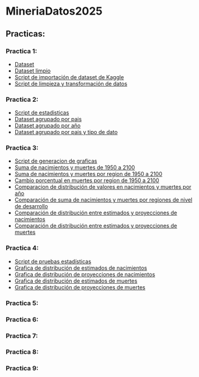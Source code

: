 # MineriaDatos2025

## Practicas:
### Practica 1:
- [Dataset](https://github.com/MaurOrtizz/MineriaDatos2025/blob/main/Practica%201/births-and-deaths-projected-to-2100.csv)
- [Dataset limpio](https://github.com/MaurOrtizz/MineriaDatos2025/blob/main/Practica%201/births-and-deaths_cleaned.csv)
- [Script de importación de dataset de Kaggle](https://github.com/MaurOrtizz/MineriaDatos2025/blob/main/Practica%201/DataLoading.py)
- [Script de limpieza y transformación de datos](https://github.com/MaurOrtizz/MineriaDatos2025/blob/main/Practica%201/DataCleaning.py)
### Practica 2:
- [Script de estadisticas](https://github.com/MaurOrtizz/MineriaDatos2025/blob/main/Practica%202/Statistics.py)
- [Dataset agrupado por pais](https://github.com/MaurOrtizz/MineriaDatos2025/blob/main/Practica%202/births-and-deaths-statistics_(Entity).csv)
- [Dataset agrupado por año](https://github.com/MaurOrtizz/MineriaDatos2025/blob/main/Practica%202/births-and-deaths-statistics_(Year).csv)
- [Dataset agrupado por pais y tipo de dato](https://github.com/MaurOrtizz/MineriaDatos2025/blob/main/Practica%202/births-and-deaths-statistics_(Entity_Data_Type).csv)
### Practica 3:
- [Script de generacion de graficas](https://github.com/MaurOrtizz/MineriaDatos2025/blob/main/Practica%202/Graphics.py)
- [Suma de nacimientos y muertes de 1950 a 2100](https://github.com/MaurOrtizz/MineriaDatos2025/blob/main/Practica%203/img/births-and-deaths-over-years.png)
- [Suma de nacimientos y muertes por region de 1950 a 2100](https://github.com/MaurOrtizz/MineriaDatos2025/blob/main/Practica%203/img/births-and-deaths-by-regions.png)
- [Cambio porcentual en muertes por region de 1950 a 2100](https://github.com/MaurOrtizz/MineriaDatos2025/blob/main/Practica%203/img/births-and-deaths-by-regions-yoy.png)
- [Comparacion de distribución de valores en nacimientos y muertes por año](https://github.com/MaurOrtizz/MineriaDatos2025/blob/main/Practica%203/img/births-and-deaths-distribution-boxplot.png)
- [Comparación de suma de nacimientos y muertes por regiones de nivel de desarrollo](https://github.com/MaurOrtizz/MineriaDatos2025/blob/main/Practica%203/img/births-and-deaths-by-income.png)
- [Comparación de distribución entre estimados y proyecciones de nacimientos](https://github.com/MaurOrtizz/MineriaDatos2025/blob/main/Practica%203/img/births-distribution-boxplot-yoy.png)
- [Comparación de distribución entre estimados y proyecciones de muertes](https://github.com/MaurOrtizz/MineriaDatos2025/blob/main/Practica%203/img/deaths-distribution-boxplot-yoy.png)
### Practica 4:
- [Script de pruebas estadísticas](https://github.com/MaurOrtizz/MineriaDatos2025/blob/main/Practica%204/StatisticTests.py)
- [Grafica de distribución de estimados de nacimientos](https://github.com/MaurOrtizz/MineriaDatos2025/blob/main/Practica%204/img/Births_YoY-Estimate-distribution.png)
- [Grafica de distribución de proyecciones de nacimientos](https://github.com/MaurOrtizz/MineriaDatos2025/blob/main/Practica%204/img/Births_YoY-Projection-distribution.png)
- [Grafica de distribución de estimados de muertes](https://github.com/MaurOrtizz/MineriaDatos2025/blob/main/Practica%204/img/Deaths_YoY-Estimate-distribution.png)
- [Grafica de distribución de proyecciones de muertes](https://github.com/MaurOrtizz/MineriaDatos2025/blob/main/Practica%204/img/Deaths_YoY-Projection-distribution.png)
### Practica 5:
### Practica 6:
### Practica 7:
### Practica 8:
### Practica 9:



